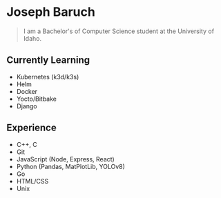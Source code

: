 # Joseph Baruch
> I am a Bachelor's of Computer Science student at the University of Idaho. 
## Currently Learning
- Kubernetes (k3d/k3s)
- Helm
- Docker
- Yocto/Bitbake
- Django

## Experience
- C++, C
- Git
- JavaScript (Node, Express, React)
- Python (Pandas, MatPlotLib, YOLOv8)
- Go
- HTML/CSS
- Unix
